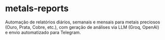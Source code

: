 # metals-reports
Automação de relatórios diários, semanais e mensais para metais preciosos (Ouro, Prata, Cobre, etc.), com geração de análises via LLM (Groq, OpenAI) e envio automatizado para Telegram.
